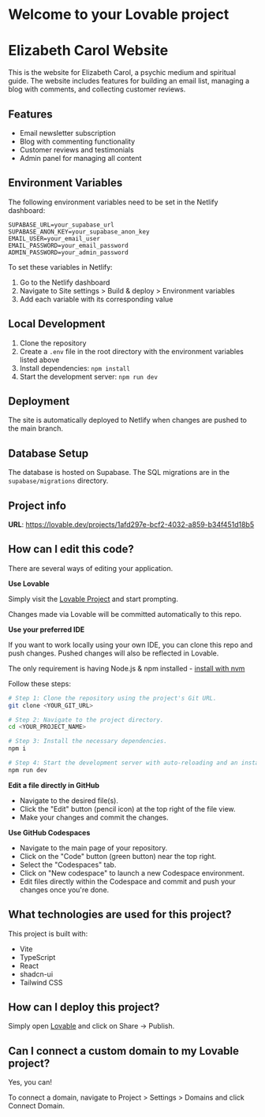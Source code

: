 # Welcome to your Lovable project
# Elizabeth Carol Website

This is the website for Elizabeth Carol, a psychic medium and spiritual guide. The website includes features for building an email list, managing a blog with comments, and collecting customer reviews.

## Features

- Email newsletter subscription
- Blog with commenting functionality
- Customer reviews and testimonials
- Admin panel for managing all content

## Environment Variables

The following environment variables need to be set in the Netlify dashboard:

```
SUPABASE_URL=your_supabase_url
SUPABASE_ANON_KEY=your_supabase_anon_key
EMAIL_USER=your_email_user
EMAIL_PASSWORD=your_email_password
ADMIN_PASSWORD=your_admin_password
```

To set these variables in Netlify:
1. Go to the Netlify dashboard
2. Navigate to Site settings > Build & deploy > Environment variables
3. Add each variable with its corresponding value

## Local Development

1. Clone the repository
2. Create a `.env` file in the root directory with the environment variables listed above
3. Install dependencies: `npm install`
4. Start the development server: `npm run dev`

## Deployment

The site is automatically deployed to Netlify when changes are pushed to the main branch.

## Database Setup

The database is hosted on Supabase. The SQL migrations are in the `supabase/migrations` directory.

## Project info

**URL**: https://lovable.dev/projects/1afd297e-bcf2-4032-a859-b34f451d18b5

## How can I edit this code?

There are several ways of editing your application.

**Use Lovable**

Simply visit the [Lovable Project](https://lovable.dev/projects/1afd297e-bcf2-4032-a859-b34f451d18b5) and start prompting.

Changes made via Lovable will be committed automatically to this repo.

**Use your preferred IDE**

If you want to work locally using your own IDE, you can clone this repo and push changes. Pushed changes will also be reflected in Lovable.

The only requirement is having Node.js & npm installed - [install with nvm](https://github.com/nvm-sh/nvm#installing-and-updating)

Follow these steps:

```sh
# Step 1: Clone the repository using the project's Git URL.
git clone <YOUR_GIT_URL>

# Step 2: Navigate to the project directory.
cd <YOUR_PROJECT_NAME>

# Step 3: Install the necessary dependencies.
npm i

# Step 4: Start the development server with auto-reloading and an instant preview.
npm run dev
```

**Edit a file directly in GitHub**

- Navigate to the desired file(s).
- Click the "Edit" button (pencil icon) at the top right of the file view.
- Make your changes and commit the changes.

**Use GitHub Codespaces**

- Navigate to the main page of your repository.
- Click on the "Code" button (green button) near the top right.
- Select the "Codespaces" tab.
- Click on "New codespace" to launch a new Codespace environment.
- Edit files directly within the Codespace and commit and push your changes once you're done.

## What technologies are used for this project?

This project is built with:

- Vite
- TypeScript
- React
- shadcn-ui
- Tailwind CSS

## How can I deploy this project?

Simply open [Lovable](https://lovable.dev/projects/1afd297e-bcf2-4032-a859-b34f451d18b5) and click on Share -> Publish.

## Can I connect a custom domain to my Lovable project?

Yes, you can!

To connect a domain, navigate to Project > Settings > Domains and click Connect Domain.
